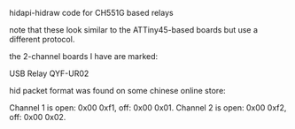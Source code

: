 hidapi-hidraw code for CH551G based relays

note that these look similar to the ATTiny45-based boards but use a
different protocol.

the 2-channel boards I have are marked:

USB Relay
QYF-UR02

hid packet format was found on some chinese online store:

Channel 1 is open: 0x00 0xf1, off: 0x00 0x01.
Channel 2 is open: 0x00 0xf2, off: 0x00 0x02.

